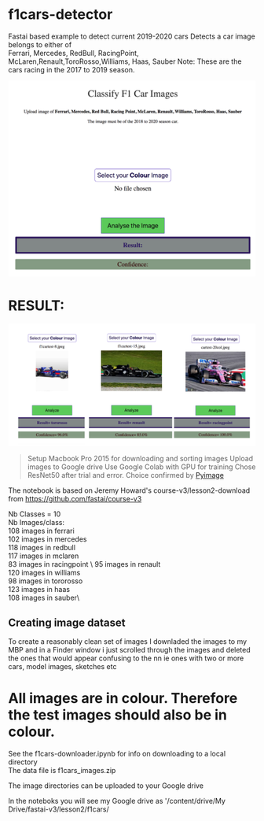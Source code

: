 # f1cars-detector
Fastai based example to detect current 2019-2020 cars
Detects a car image belongs to either of\
Ferrari, Mercedes, RedBull, RacingPoint, McLaren,Renault,ToroRosso,Williams, Haas, Sauber
Note: These are the cars racing in the 2017 to 2019 season. 

![alt text](https://github.com/DexterDSilva/f1cars-detector/blob/master/fp-1.png "Selection")

# RESULT:

![alt text](https://github.com/DexterDSilva/f1cars-detector/blob/master/fp-3.png "Results")





> Setup
> Macbook Pro 2015 for downloading and sorting images 
> Upload images to Google drive 
> Use Google Colab with GPU for training
> Chose ResNet50 after trial and error. Choice confirmed by [Pyimage](https://www.pyimagesearch.com/2020/04/27/fine-tuning-resnet-with-keras-tensorflow-and-deep-learning/)

The notebook is based on Jeremy Howard's course-v3/lesson2-download
from https://github.com/fastai/course-v3

Nb Classes = 10\
Nb Images/class: \
  108  images in ferrari \
  102  images in  mercedes \
  118  images in  redbull \
  117  images in  mclaren \
  83  images in  racingpoint \ 
  95  images in  renault \
  120  images in  williams \
  98  images in  tororosso \
  123  images in  haas \
  108  images in  sauber\


## Creating image dataset
To create a reasonably clean set of images I downladed the images to my MBP and in a Finder window i just scrolled through the images
and deleted the ones that would appear confusing to the nn ie ones with two or more cars, model images, sketches etc

# All images are in colour. Therefore the test images should also be in colour.

See the f1cars-downloader.ipynb for info on downloading to a local directory\
The data file is f1cars_images.zip

The image directories can be uploaded to your Google drive

In the noteboks you will see my Google drive as 
'/content/drive/My Drive/fastai-v3/lesson2/f1cars/





